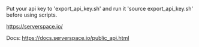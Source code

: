Put your api key to 'export_api_key.sh' and run it 'source export_api_key.sh' before using scripts.

https://serverspace.io/

Docs:
https://docs.serverspace.io/public_api.html
